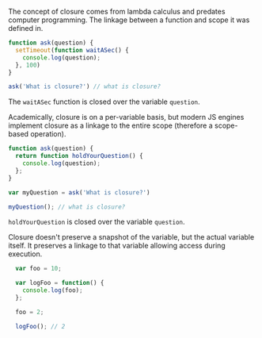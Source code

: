 The concept of closure comes from lambda calculus and predates computer programming. The linkage between a function and scope it was defined in.

```js
function ask(question) {
  setTimeout(function waitASec() {
    console.log(question);
  }, 100)
}

ask('What is closure?') // what is closure?
```

The `waitASec` function is closed over the variable `question`.

Academically, closure is on a per-variable basis, but modern JS engines implement closure as a linkage to the entire scope (therefore a scope-based operation).

```js
function ask(question) {
  return function holdYourQuestion() {
    console.log(question);
  };
}

var myQuestion = ask('What is closure?')

myQuestion(); // what is closure?
```

`holdYourQuestion` is closed over the variable `question`. 

Closure doesn't preserve a snapshot of the variable, but the actual variable itself. It preserves a linkage to that variable allowing access during execution.

```js
  var foo = 10;

  var logFoo = function() {
    console.log(foo);
  };

  foo = 2;

  logFoo(); // 2
```